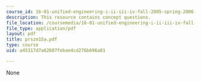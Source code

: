 ```yaml
---
course_id: 16-01-unified-engineering-i-ii-iii-iv-fall-2005-spring-2006
description: This resource contains concept questions.
file_location: /coursemedia/16-01-unified-engineering-i-ii-iii-iv-fall-2005-spring-2006/a45317d7a62607febae4cd276b696a81_prszm15a.pdf
file_type: application/pdf
layout: pdf
title: prszm15a.pdf
type: course
uid: a45317d7a62607febae4cd276b696a81

---
```

None